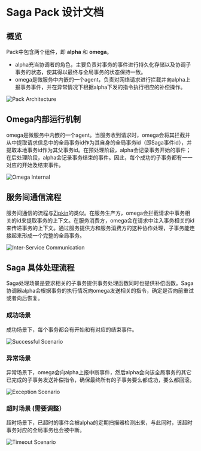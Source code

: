 # Saga Pack 设计文档

## 概览
Pack中包含两个组件，即 **alpha** 和 **omega**。
* alpha充当协调者的角色，主要负责对事务的事件进行持久化存储以及协调子事务的状态，使其得以最终与全局事务的状态保持一致。
* omega是微服务中内嵌的一个agent，负责对网络请求进行拦截并向alpha上报事务事件，并在异常情况下根据alpha下发的指令执行相应的补偿操作。

![Pack Architecture](https://user-images.githubusercontent.com/22409551/44295283-80a91380-a2d8-11e8-90af-c4ea7063aa08.png)

## Omega内部运行机制
omega是微服务中内嵌的一个agent。当服务收到请求时，omega会将其拦截并从中提取请求信息中的全局事务id作为其自身的全局事务id（即Saga事件id），并提取本地事务id作为其父事务id。在预处理阶段，alpha会记录事务开始的事件；在后处理阶段，alpha会记录事务结束的事件。因此，每个成功的子事务都有一一对应的开始及结束事件。

![Omega Internal](https://user-images.githubusercontent.com/22409551/44295331-5c016b80-a2d9-11e8-90ec-79665e38f265.png)

## 服务间通信流程
服务间通信的流程与[Zipkin](https://github.com/openzipkin/zipkin)的类似。在服务生产方，omega会拦截请求中事务相关的id来提取事务的上下文。在服务消费方，omega会在请求中注入事务相关的id来传递事务的上下文。通过服务提供方和服务消费方的这种协作处理，子事务能连接起来形成一个完整的全局事务。

![Inter-Service Communication](https://user-images.githubusercontent.com/22409551/44295286-87d02180-a2d8-11e8-92ad-d132fdf82fca.png)

## Saga 具体处理流程
Saga处理场景是要求相关的子事务提供事务处理函数同时也提供补偿函数。Saga协调器alpha会根据事务的执行情况向omega发送相关的指令，确定是否向前重试或者向后恢复。
### 成功场景
成功场景下，每个事务都会有开始和有对应的结束事件。

![Successful Scenario](https://user-images.githubusercontent.com/22409551/44295392-83a50380-a2da-11e8-9514-bac520bf5b7f.png)
### 异常场景
异常场景下，omega会向alpha上报中断事件，然后alpha会向该全局事务的其它已完成的子事务发送补偿指令，确保最终所有的子事务要么都成功，要么都回滚。

![Exception Scenario](https://user-images.githubusercontent.com/22409551/44295292-99192e00-a2d8-11e8-9057-71eebe1f183c.png)

### 超时场景 (需要调整）
超时场景下，已超时的事件会被alpha的定期扫描器检测出来，与此同时，该超时事务对应的全局事务也会被中断。

![Timeout Scenario](https://user-images.githubusercontent.com/22409551/44295305-cc5bbd00-a2d8-11e8-9c7d-a6583a7c67f6.png)
